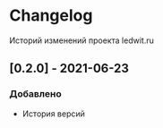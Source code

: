 # Changelog
Историй изменений проекта ledwit.ru

## [0.2.0] - 2021-06-23
### Добавлено
 - История версий
